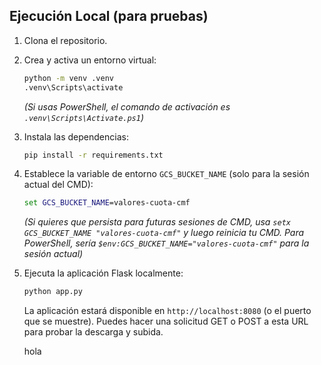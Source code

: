 ## Ejecución Local (para pruebas)

1.  Clona el repositorio.
2.  Crea y activa un entorno virtual:
    ```cmd
    python -m venv .venv
    .venv\Scripts\activate
    ```
    *(Si usas PowerShell, el comando de activación es `.venv\Scripts\Activate.ps1`)*
3.  Instala las dependencias:
    ```cmd
    pip install -r requirements.txt
    ```
4.  Establece la variable de entorno `GCS_BUCKET_NAME` (solo para la sesión actual del CMD):
    ```cmd
    set GCS_BUCKET_NAME=valores-cuota-cmf
    ```
    *(Si quieres que persista para futuras sesiones de CMD, usa `setx GCS_BUCKET_NAME "valores-cuota-cmf"` y luego reinicia tu CMD. Para PowerShell, sería `$env:GCS_BUCKET_NAME="valores-cuota-cmf"` para la sesión actual)*
5.  Ejecuta la aplicación Flask localmente:
    ```cmd
    python app.py
    ```
    La aplicación estará disponible en `http://localhost:8080` (o el puerto que se muestre). Puedes hacer una solicitud GET o POST a esta URL para probar la descarga y subida.


    hola